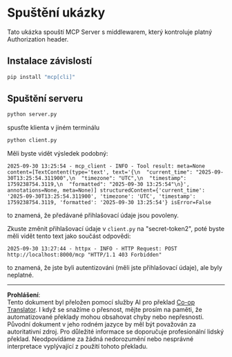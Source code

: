 <!--
CO_OP_TRANSLATOR_METADATA:
{
  "original_hash": "3f68294760a11dd3fdd175bd7f904a92",
  "translation_date": "2025-10-07T01:32:11+00:00",
  "source_file": "03-GettingStarted/11-simple-auth/code/basic/python/README.md",
  "language_code": "cs"
}
-->
# Spuštění ukázky

Tato ukázka spouští MCP Server s middlewarem, který kontroluje platný Authorization header.

## Instalace závislostí

```bash
pip install "mcp[cli]" 
```

## Spuštění serveru

```bash
python server.py
```

spusťte klienta v jiném terminálu

```bash
python client.py
```

Měli byste vidět výsledek podobný:

```text
2025-09-30 13:25:54 - mcp_client - INFO - Tool result: meta=None content=[TextContent(type='text', text='{\n  "current_time": "2025-09-30T13:25:54.311900",\n  "timezone": "UTC",\n  "timestamp": 1759238754.3119,\n  "formatted": "2025-09-30 13:25:54"\n}', annotations=None, meta=None)] structuredContent={'current_time': '2025-09-30T13:25:54.311900', 'timezone': 'UTC', 'timestamp': 1759238754.3119, 'formatted': '2025-09-30 13:25:54'} isError=False
```

to znamená, že předávané přihlašovací údaje jsou povoleny.

Zkuste změnit přihlašovací údaje v `client.py` na "secret-token2", poté byste měli vidět tento text jako součást odpovědi:

```text
2025-09-30 13:27:44 - httpx - INFO - HTTP Request: POST http://localhost:8000/mcp "HTTP/1.1 403 Forbidden"
```

to znamená, že jste byli autentizováni (měli jste přihlašovací údaje), ale byly neplatné.

---

**Prohlášení**:  
Tento dokument byl přeložen pomocí služby AI pro překlad [Co-op Translator](https://github.com/Azure/co-op-translator). I když se snažíme o přesnost, mějte prosím na paměti, že automatizované překlady mohou obsahovat chyby nebo nepřesnosti. Původní dokument v jeho rodném jazyce by měl být považován za autoritativní zdroj. Pro důležité informace se doporučuje profesionální lidský překlad. Neodpovídáme za žádná nedorozumění nebo nesprávné interpretace vyplývající z použití tohoto překladu.